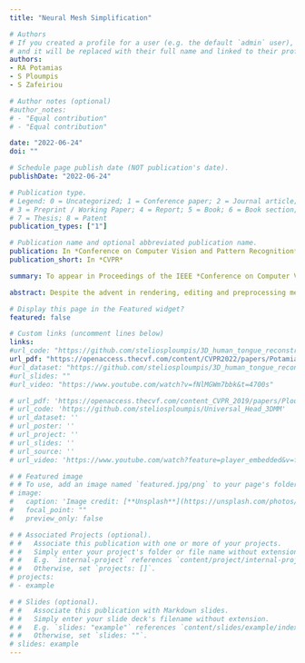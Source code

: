 ```yaml
---
title: "Neural Mesh Simplification"

# Authors
# If you created a profile for a user (e.g. the default `admin` user), write the username (folder name) here 
# and it will be replaced with their full name and linked to their profile.
authors:
- RA Potamias
- S Ploumpis 
- S Zafeiriou

# Author notes (optional)
#author_notes:
# - "Equal contribution"
# - "Equal contribution"

date: "2022-06-24"
doi: ""

# Schedule page publish date (NOT publication's date).
publishDate: "2022-06-24"

# Publication type.
# Legend: 0 = Uncategorized; 1 = Conference paper; 2 = Journal article;
# 3 = Preprint / Working Paper; 4 = Report; 5 = Book; 6 = Book section;
# 7 = Thesis; 8 = Patent
publication_types: ["1"]

# Publication name and optional abbreviated publication name.
publication: In *Conference on Computer Vision and Pattern Recognition*
publication_short: In *CVPR*

summary: To appear in Proceedings of the IEEE *Conference on Computer Vision and Pattern Recognition (**CVPR**), 2022*

abstract: Despite the advent in rendering, editing and preprocessing methods of 3D meshes, their real-time execution remains still infeasible for large-scale meshes. To ease and accelerate such processes, mesh simplification methods have been introduced with the aim to reduce the mesh resolution while preserving its appearance. In this work we attempt to tackle the novel task of learnable and differentiable mesh simplification. Compared to traditional simplification approaches that collapse edges in a greedy iterative manner, we propose a fast and scalable method that simplifies a given mesh in one-pass. The proposed method unfolds in three steps. Initially, a subset of the input vertices is sampled using a sophisticated extension of random sampling. Then, we train a sparse attention network to propose candidate triangles based on the edge connectivity of the sampled vertices. Finally, a classification network estimates the probability that a candidate triangle will be included in the final mesh. The fast, lightweight and differentiable properties of the proposed method makes it possible to be plugged in every learnable pipeline without introducing a significant overhead. We evaluate both the sampled vertices and the generated triangles under several appearance error measures and compare its performance against several state-of-the-art baselines. Furthermore, we showcase that the running performance can be up to 10x faster than traditional methods. 

# Display this page in the Featured widget?
featured: false

# Custom links (uncomment lines below)
links:
#url_code: "https://github.com/steliosploumpis/3D_human_tongue_reconstruction"
url_pdf: "https://openaccess.thecvf.com/content/CVPR2022/papers/Potamias_Neural_Mesh_Simplification_CVPR_2022_paper.pdf"
#url_dataset: "https://github.com/steliosploumpis/3D_human_tongue_reconstruction#public-release-tongue-dataset"
#url_slides: ""
#url_video: "https://www.youtube.com/watch?v=fNlMGWm7bbk&t=4700s"

# url_pdf: 'https://openaccess.thecvf.com/content_CVPR_2019/papers/Ploumpis_Combining_3D_Morphable_Models_A_Large_Scale_Face-And-Head_Model_CVPR_2019_paper.pdf'
# url_code: 'https://github.com/steliosploumpis/Universal_Head_3DMM'
# url_dataset: ''
# url_poster: ''
# url_project: ''
# url_slides: ''
# url_source: ''
# url_video: 'https://www.youtube.com/watch?feature=player_embedded&v=fNlMGWm7bbk&t=4700s'

# # Featured image
# # To use, add an image named `featured.jpg/png` to your page's folder. 
# image:
#   caption: 'Image credit: [**Unsplash**](https://unsplash.com/photos/pLCdAaMFLTE)'
#   focal_point: ""
#   preview_only: false

# # Associated Projects (optional).
# #   Associate this publication with one or more of your projects.
# #   Simply enter your project's folder or file name without extension.
# #   E.g. `internal-project` references `content/project/internal-project/index.md`.
# #   Otherwise, set `projects: []`.
# projects:
# - example

# # Slides (optional).
# #   Associate this publication with Markdown slides.
# #   Simply enter your slide deck's filename without extension.
# #   E.g. `slides: "example"` references `content/slides/example/index.md`.
# #   Otherwise, set `slides: ""`.
# slides: example
---
```

